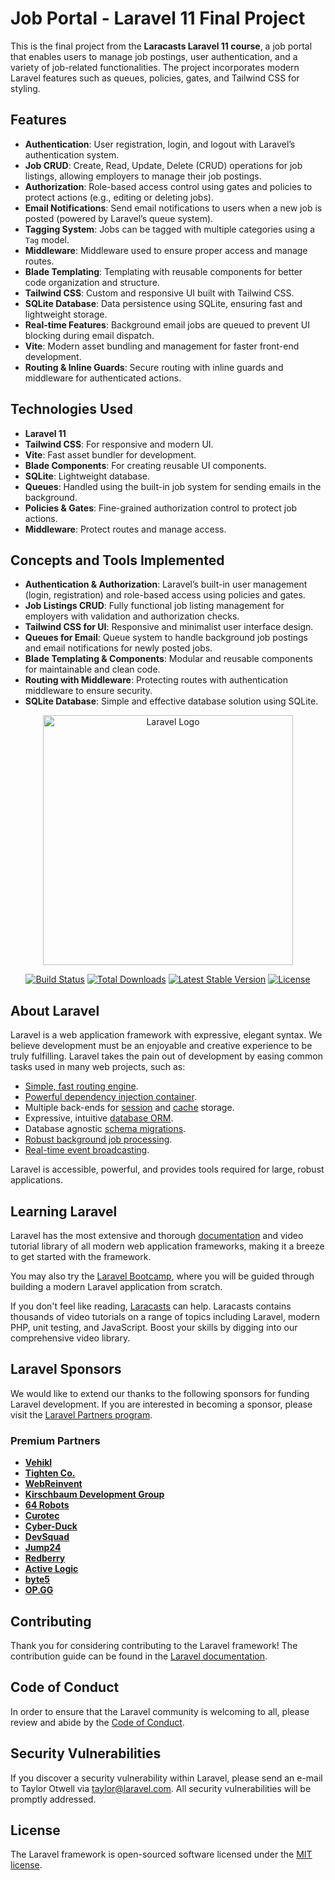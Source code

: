 # Job Portal - Laravel 11 Final Project

This is the final project from the **Laracasts Laravel 11 course**, a job portal that enables users to manage job postings, user authentication, and a variety of job-related functionalities. The project incorporates modern Laravel features such as queues, policies, gates, and Tailwind CSS for styling.

## Features

- **Authentication**: User registration, login, and logout with Laravel’s authentication system.
- **Job CRUD**: Create, Read, Update, Delete (CRUD) operations for job listings, allowing employers to manage their job postings.
- **Authorization**: Role-based access control using gates and policies to protect actions (e.g., editing or deleting jobs).
- **Email Notifications**: Send email notifications to users when a new job is posted (powered by Laravel’s queue system).
- **Tagging System**: Jobs can be tagged with multiple categories using a `Tag` model.
- **Middleware**: Middleware used to ensure proper access and manage routes.
- **Blade Templating**: Templating with reusable components for better code organization and structure.
- **Tailwind CSS**: Custom and responsive UI built with Tailwind CSS.
- **SQLite Database**: Data persistence using SQLite, ensuring fast and lightweight storage.
- **Real-time Features**: Background email jobs are queued to prevent UI blocking during email dispatch.
- **Vite**: Modern asset bundling and management for faster front-end development.
- **Routing & Inline Guards**: Secure routing with inline guards and middleware for authenticated actions.

## Technologies Used

- **Laravel 11**
- **Tailwind CSS**: For responsive and modern UI.
- **Vite**: Fast asset bundler for development.
- **Blade Components**: For creating reusable UI components.
- **SQLite**: Lightweight database.
- **Queues**: Handled using the built-in job system for sending emails in the background.
- **Policies & Gates**: Fine-grained authorization control to protect job actions.
- **Middleware**: Protect routes and manage access.
  
## Concepts and Tools Implemented

- **Authentication & Authorization**: Laravel’s built-in user management (login, registration) and role-based access using policies and gates.
- **Job Listings CRUD**: Fully functional job listing management for employers with validation and authorization checks.
- **Tailwind CSS for UI**: Responsive and minimalist user interface design.
- **Queues for Email**: Queue system to handle background job postings and email notifications for newly posted jobs.
- **Blade Templating & Components**: Modular and reusable components for maintainable and clean code.
- **Routing with Middleware**: Protecting routes with authentication middleware to ensure security.
- **SQLite Database**: Simple and effective database solution using SQLite.
  

<p align="center"><a href="https://laravel.com" target="_blank"><img src="https://raw.githubusercontent.com/laravel/art/master/logo-lockup/5%20SVG/2%20CMYK/1%20Full%20Color/laravel-logolockup-cmyk-red.svg" width="400" alt="Laravel Logo"></a></p>

<p align="center">
<a href="https://github.com/laravel/framework/actions"><img src="https://github.com/laravel/framework/workflows/tests/badge.svg" alt="Build Status"></a>
<a href="https://packagist.org/packages/laravel/framework"><img src="https://img.shields.io/packagist/dt/laravel/framework" alt="Total Downloads"></a>
<a href="https://packagist.org/packages/laravel/framework"><img src="https://img.shields.io/packagist/v/laravel/framework" alt="Latest Stable Version"></a>
<a href="https://packagist.org/packages/laravel/framework"><img src="https://img.shields.io/packagist/l/laravel/framework" alt="License"></a>
</p>

## About Laravel

Laravel is a web application framework with expressive, elegant syntax. We believe development must be an enjoyable and creative experience to be truly fulfilling. Laravel takes the pain out of development by easing common tasks used in many web projects, such as:

- [Simple, fast routing engine](https://laravel.com/docs/routing).
- [Powerful dependency injection container](https://laravel.com/docs/container).
- Multiple back-ends for [session](https://laravel.com/docs/session) and [cache](https://laravel.com/docs/cache) storage.
- Expressive, intuitive [database ORM](https://laravel.com/docs/eloquent).
- Database agnostic [schema migrations](https://laravel.com/docs/migrations).
- [Robust background job processing](https://laravel.com/docs/queues).
- [Real-time event broadcasting](https://laravel.com/docs/broadcasting).

Laravel is accessible, powerful, and provides tools required for large, robust applications.

## Learning Laravel

Laravel has the most extensive and thorough [documentation](https://laravel.com/docs) and video tutorial library of all modern web application frameworks, making it a breeze to get started with the framework.

You may also try the [Laravel Bootcamp](https://bootcamp.laravel.com), where you will be guided through building a modern Laravel application from scratch.

If you don't feel like reading, [Laracasts](https://laracasts.com) can help. Laracasts contains thousands of video tutorials on a range of topics including Laravel, modern PHP, unit testing, and JavaScript. Boost your skills by digging into our comprehensive video library.

## Laravel Sponsors

We would like to extend our thanks to the following sponsors for funding Laravel development. If you are interested in becoming a sponsor, please visit the [Laravel Partners program](https://partners.laravel.com).

### Premium Partners

- **[Vehikl](https://vehikl.com/)**
- **[Tighten Co.](https://tighten.co)**
- **[WebReinvent](https://webreinvent.com/)**
- **[Kirschbaum Development Group](https://kirschbaumdevelopment.com)**
- **[64 Robots](https://64robots.com)**
- **[Curotec](https://www.curotec.com/services/technologies/laravel/)**
- **[Cyber-Duck](https://cyber-duck.co.uk)**
- **[DevSquad](https://devsquad.com/hire-laravel-developers)**
- **[Jump24](https://jump24.co.uk)**
- **[Redberry](https://redberry.international/laravel/)**
- **[Active Logic](https://activelogic.com)**
- **[byte5](https://byte5.de)**
- **[OP.GG](https://op.gg)**

## Contributing

Thank you for considering contributing to the Laravel framework! The contribution guide can be found in the [Laravel documentation](https://laravel.com/docs/contributions).

## Code of Conduct

In order to ensure that the Laravel community is welcoming to all, please review and abide by the [Code of Conduct](https://laravel.com/docs/contributions#code-of-conduct).

## Security Vulnerabilities

If you discover a security vulnerability within Laravel, please send an e-mail to Taylor Otwell via [taylor@laravel.com](mailto:taylor@laravel.com). All security vulnerabilities will be promptly addressed.

## License

The Laravel framework is open-sourced software licensed under the [MIT license](https://opensource.org/licenses/MIT).

